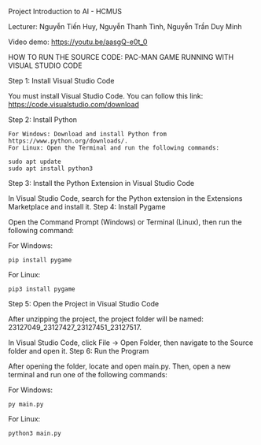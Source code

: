Project Introduction to AI - HCMUS

Lecturer: Nguyễn Tiến Huy, Nguyễn Thanh Tình, Nguyễn Trần Duy Minh

Video demo: https://youtu.be/aasgQ-e0t_0

HOW TO RUN THE SOURCE CODE: PAC-MAN GAME
RUNNING WITH VISUAL STUDIO CODE

Step 1: Install Visual Studio Code

You must install Visual Studio Code. You can follow this link: https://code.visualstudio.com/download

Step 2: Install Python

    For Windows: Download and install Python from https://www.python.org/downloads/.
    For Linux: Open the Terminal and run the following commands:

    sudo apt update
    sudo apt install python3

Step 3: Install the Python Extension in Visual Studio Code

In Visual Studio Code, search for the Python extension in the Extensions Marketplace and install it.
Step 4: Install Pygame

Open the Command Prompt (Windows) or Terminal (Linux), then run the following command:

For Windows:

    pip install pygame

For Linux:

    pip3 install pygame

Step 5: Open the Project in Visual Studio Code

After unzipping the project, the project folder will be named: 23127049_23127427_23127451_23127517.

In Visual Studio Code, click File → Open Folder, then navigate to the Source folder and open it.
Step 6: Run the Program

After opening the folder, locate and open main.py. Then, open a new terminal and run one of the following commands:

For Windows:

    py main.py

For Linux:

    python3 main.py
